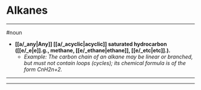 # Alkanes
---
#noun
- **[[a/_any|Any]] [[a/_acyclic|acyclic]] saturated hydrocarbon ([[e/_e|e]].g., methane, [[e/_ethane|ethane]], [[e/_etc|etc]].).**
	- _Example: The carbon chain of an alkane may be linear or branched, but must not contain loops (cycles); its chemical formula is of the form CnH2n+2._
---
---
